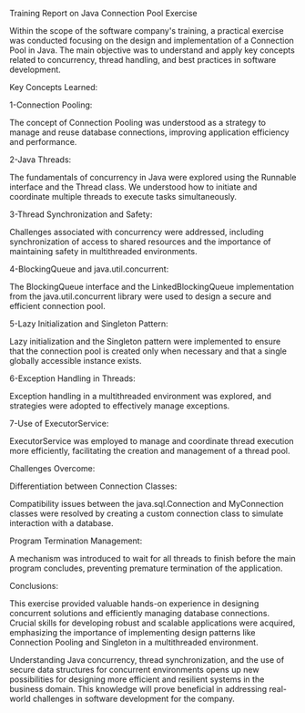Training Report on Java Connection Pool Exercise

Within the scope of the software company's training, a practical exercise was conducted focusing on the design and implementation of a Connection Pool in Java. The main objective was to understand and apply key concepts related to concurrency, thread handling, and best practices in software development.

Key Concepts Learned:

1-Connection Pooling:

The concept of Connection Pooling was understood as a strategy to manage and reuse database connections, improving application efficiency and performance.

2-Java Threads:

The fundamentals of concurrency in Java were explored using the Runnable interface and the Thread class. We understood how to initiate and coordinate multiple threads to execute tasks simultaneously.

3-Thread Synchronization and Safety:

Challenges associated with concurrency were addressed, including synchronization of access to shared resources and the importance of maintaining safety in multithreaded environments.

4-BlockingQueue and java.util.concurrent:

The BlockingQueue interface and the LinkedBlockingQueue implementation from the java.util.concurrent library were used to design a secure and efficient connection pool.

5-Lazy Initialization and Singleton Pattern:

Lazy initialization and the Singleton pattern were implemented to ensure that the connection pool is created only when necessary and that a single globally accessible instance exists.

6-Exception Handling in Threads:

Exception handling in a multithreaded environment was explored, and strategies were adopted to effectively manage exceptions.

7-Use of ExecutorService:

ExecutorService was employed to manage and coordinate thread execution more efficiently, facilitating the creation and management of a thread pool.

Challenges Overcome:

Differentiation between Connection Classes:

Compatibility issues between the java.sql.Connection and MyConnection classes were resolved by creating a custom connection class to simulate interaction with a database.

Program Termination Management:

A mechanism was introduced to wait for all threads to finish before the main program concludes, preventing premature termination of the application.

Conclusions:

This exercise provided valuable hands-on experience in designing concurrent solutions and efficiently managing database connections. Crucial skills for developing robust and scalable applications were acquired, emphasizing the importance of implementing design patterns like Connection Pooling and Singleton in a multithreaded environment.

Understanding Java concurrency, thread synchronization, and the use of secure data structures for concurrent environments opens up new possibilities for designing more efficient and resilient systems in the business domain. This knowledge will prove beneficial in addressing real-world challenges in software development for the company.
